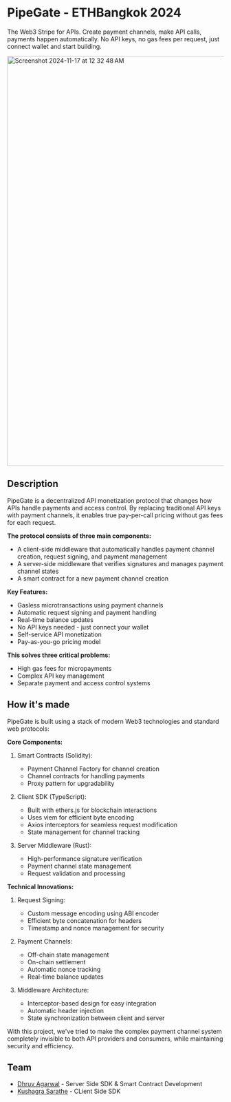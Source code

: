 # PipeGate - ETHBangkok 2024

<!-- Pay-per-Call API Monetisation - The Web3 Stripe for APIs -->
The Web3 Stripe for APIs. Create payment channels, make API calls, payments happen automatically. No API keys, no gas fees per request, just connect wallet and start building.

<img width="952" alt="Screenshot 2024-11-17 at 12 32 48 AM" src="https://github.com/user-attachments/assets/fe1b3926-224d-48e6-8dea-44214e471406">

## Description

PipeGate is a decentralized API monetization protocol that changes how APIs handle payments and access control. By replacing traditional API keys with payment channels, it enables true pay-per-call pricing without gas fees for each request.

**The protocol consists of three main components:**

- A client-side middleware that automatically handles payment channel creation, request signing, and payment management
- A server-side middleware that verifies signatures and manages payment channel states
- A smart contract for a new payment channel creation

**Key Features:**

- Gasless microtransactions using payment channels
- Automatic request signing and payment handling
- Real-time balance updates
- No API keys needed - just connect your wallet
- Self-service API monetization
- Pay-as-you-go pricing model

**This solves three critical problems:**

- High gas fees for micropayments
- Complex API key management
- Separate payment and access control systems

## How it's made

PipeGate is built using a stack of modern Web3 technologies and standard web protocols:

**Core Components:**

1. Smart Contracts (Solidity):

   - Payment Channel Factory for channel creation
   - Channel contracts for handling payments
   - Proxy pattern for upgradability

2. Client SDK (TypeScript):

   - Built with ethers.js for blockchain interactions
   - Uses viem for efficient byte encoding
   - Axios interceptors for seamless request modification
   - State management for channel tracking

3. Server Middleware (Rust):
   - High-performance signature verification
   - Payment channel state management
   - Request validation and processing

**Technical Innovations:**

1. Request Signing:

   - Custom message encoding using ABI encoder
   - Efficient byte concatenation for headers
   - Timestamp and nonce management for security

2. Payment Channels:

   - Off-chain state management
   - On-chain settlement
   - Automatic nonce tracking
   - Real-time balance updates

3. Middleware Architecture:
   - Interceptor-based design for easy integration
   - Automatic header injection
   - State synchronization between client and server


With this project, we've tried to make the complex payment channel system completely invisible to both API providers and consumers, while maintaining security and efficiency.

## Team 
- [Dhruv Agarwal](https://bento.me/0xdhruv) - Server Side SDK & Smart Contract Development
- [Kushagra Sarathe](https://bento.me/kushagrasarathe) - CLient Side SDK
